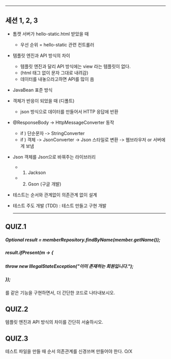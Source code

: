 ***

## 세션 1, 2, 3
- 톰캣 서버가 hello-static.html 받았을 때
  - 우선 순위 = hello-static 관련 컨트롤러

- 템플릿 엔진과 API 방식의 차이

  - 템플릿 엔진과 달리 API 방식에는 view 라는 템플릿이 없다.
  - (html 태그 없이 문자 그대로 내려감)
  - 데이터를 내놓으라고하면 API를 많이 씀

- JavaBean 표준 방식

- 객체가 반응이 되었을 때 (디폴트)
  - json 방식으로 데이터를 만들어서 HTTP 응답에 반환

- @ResponseBody  ->  HttpMessageConverter 동작
  - if ) 단순문자 -> StringConverter
  - if ) 객체  ->  JsonConverter  -> Json 스타일로 변환 -> 웹브라우저 or 서버에게 보냄

- Json 객체를 Json으로 바꿔주는 라이브러리
  - 1. Jackson
  - 2. Gson (구글 개발)

- 테스트는 순서와 관계없이 의존관계 없이 설계

- 테스트 주도 개발 (TDD) : 테스트 만들고 구현 개발
 
  ***

## QUIZ.1

 ##### Optional<Member> result = memberRepository.findByName(member.getName());
 ##### result.ifPresent(m -> {
 #####                    throw new IllegalStateException("이미 존재하는 회원입니다.");
 #####               });
 를 같은 기능을 구현하면서, 더 간단한 코드로 나타내보시오.

  ## QUIZ.2

  템플릿 엔진과 API 방식의 차이를 간단히 서술하시오.

  ## QUIZ.3

  테스트 파일을 만들 때 순서 의존관계를 신경쓰며 만들어야 한다. O/X
